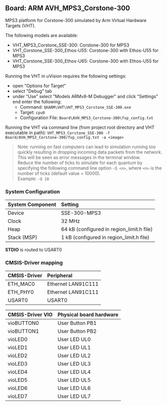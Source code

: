 Board: ARM AVH_MPS3_Corstone-300
----------------------------------------------

MPS3 platform for Corstone-300 simulated by Arm Virtual Hardware Targets (VHT).

The following models are available:
 - VHT_MPS3_Corstone_SSE-300: Corstone-300 for MPS3
 - VHT_Corstone_SSE-300_Ethos-U55: Corstone-300 with Ethos-U55 for MPS3
 - VHT_Corstone_SSE-300_Ethos-U65: Corstone-300 with Ethos-U55 for MPS3

Running the VHT in uVision requires the following settings:
 - open "Options for Target"
 - select "Debug" tab
 - under "Use" select "Models ARMv8-M Debugger" and click "Settings" end enter the following:
   - Command: `$KARM\VHT\VHT_MPS3_Corstone_SSE-300.exe`
   - Target: `cpu0`
   - Configuration File: `Board\AVH_MPS3_Corstone-300\fvp_config.txt`

Running the VHT via command line (from project root directory and VHT executable in path):
`VHT_MPS3_Corstone_SSE-300 -f Board/AVH_MPS3_Corstone-300/fvp_config.txt -a <image>`

> Note: running on fast computers can lead to simulation running too quickly resulting in dropping incoming data packets from the network. 
  This will be seen as error messages in the terminal window.  
  Reduce the number of ticks to simulate for each quantum by specifying the following command line option `-Q <n>`, 
  where `<n>` is the number of ticks (default value = 10000).  
  Example: `-Q 10`


### System Configuration

| System Component        | Setting
|:------------------------|:----------------------------------------
| Device                  | SSE-300-MPS3
| Clock                   | 32 MHz
| Heap                    | 64 kB (configured in region_limit.h file)
| Stack (MSP)             | 1 kB (configured in region_limit.h file)

**STDIO** is routed to USART0

### CMSIS-Driver mapping

| CMSIS-Driver | Peripheral
|:-------------|:----------
| ETH_MAC0     | Ethernet LAN91C111
| ETH_PHY0     | Ethernet LAN91C111
| USART0       | USART0

| CMSIS-Driver VIO  | Physical board hardware
|:------------------|:-----------------------
| vioBUTTON0        | User Button PB1
| vioBUTTON1        | User Button PB2
| vioLED0           | User LED UL0
| vioLED1           | User LED UL1
| vioLED2           | User LED UL2
| vioLED3           | User LED UL3
| vioLED4           | User LED UL4
| vioLED5           | User LED UL5
| vioLED6           | User LED UL6
| vioLED7           | User LED UL7
